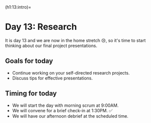 (h1:13:intro)=
# Day 13: Research

It is day 13 and we are now in the home stretch 😢, so it's time to start thinking about our final project presentations.




## Goals for today

- Continue working on your self-directed research projects.
- Discuss tips for effective presentations.



## Timing for today

- We will start the day with morning scrum at 9:00AM.
- We will convene for a brief check-in at 1:30PM. ✅
- We will have our afternoon debrief at the scheduled time.



<!-- ## Activities for today

```{tableofcontents}
``` -->


